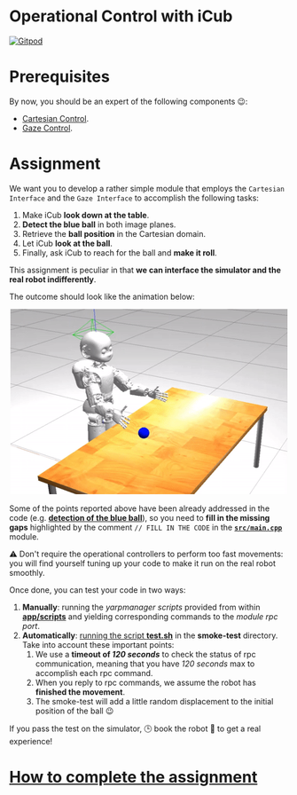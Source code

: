 Operational Control with iCub
=============================

[![Gitpod](https://gitpod.io/button/open-in-gitpod.svg)](https://gitpod.io/from-referrer)

# Prerequisites
By now, you should be an expert of the following components :wink::
- [Cartesian Control](http://www.icub.org/doc/icub-main/icub_cartesian_interface.html).
- [Gaze Control](http://www.icub.org/doc/icub-main/icub_gaze_interface.html).

# Assignment
We want you to develop a rather simple module that employs the `Cartesian Interface`
and the `Gaze Interface` to accomplish the following tasks:

1. Make iCub **look down at the table**.
1. **Detect the blue ball** in both image planes.
1. Retrieve the **ball position** in the Cartesian domain.
1. Let iCub **look at the ball**.
1. Finally, ask iCub to reach for the ball and **make it roll**.

This assignment is peculiar in that **we can interface the simulator and the real robot indifferently**.

The outcome should look like the animation below:

<p align="center">
  <img src="/assets/make-it-roll.gif"/>
</p>

Some of the points reported above have been already addressed in the code (e.g. [**detection of the blue ball**](./src/main.cpp#L41-L71)), so you need to **fill in the missing gaps** highlighted by the comment `// FILL IN THE CODE` in the [**`src/main.cpp`**](./src/main.cpp) module.

⚠️ Don't require the operational controllers to perform too fast movements: you will find yourself tuning up your code to make it run on the real robot smoothly.

Once done, you can test your code in two ways:

1. **Manually**: running the _yarpmanager scripts_ provided from within [**app/scripts**](./app/scripts) and yielding corresponding commands to the _module rpc port_.
1. **Automatically**: [running the script **test.sh**](https://github.com/vvv-school/vvv-school.github.io/blob/master/instructions/how-to-run-smoke-tests.md) in the **smoke-test** directory. Take into account these important points:
    1. We use a **timeout of _120 seconds_** to check the status of rpc communication, meaning that you have _120 seconds_ max to accomplish each rpc command.
    1. When you reply to rpc commands, we assume the robot has **finished the movement**.
    1. The smoke-test will add a little random displacement to the initial position of the ball :wink:

If you pass the test on the simulator, 🕒 book the robot 🤖 to get a real experience!

# [How to complete the assignment](https://github.com/vvv-school/vvv-school.github.io/blob/master/instructions/how-to-complete-assignments.md)

